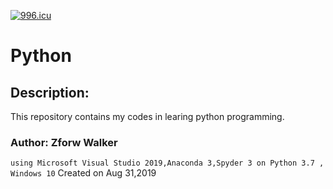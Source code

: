 <a href="https://996.icu"><img src="https://img.shields.io/badge/link-996.icu-red.svg" alt="996.icu" /></a>
# Python

## Description:
  This repository contains my codes in learing python programming.
### Author: Zforw Walker
  `using Microsoft Visual Studio 2019,Anaconda 3,Spyder 3 on Python 3.7 , Windows 10`
  Created on Aug 31,2019
